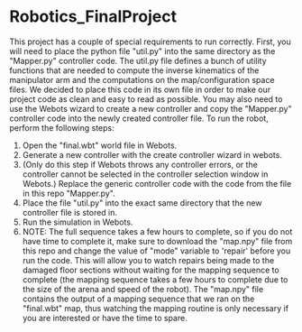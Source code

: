 # Robotics_FinalProject

This project has a couple of special requirements to run correctly.  First, you will need to place the python file "util.py" into the same directory as the
"Mapper.py" controller code.  The util.py file defines a bunch of utility functions that are needed to compute the inverse kinematics of the manipulator arm and
the computations on the map/configuration space files.  We decided to place this code in its own file in order to make our project code as clean and easy to read
as possible.  You may also need to use the Webots wizard to create a new controller and copy the "Mapper.py" controller code into the newly created controller file.
To run the robot, perform the following steps:
  1) Open the "final.wbt" world file in Webots.
  2) Generate a new controller with the create controller wizard in webots.
  3) (Only do this step if Webots throws any controller errors, or the controller cannot be selected in the controller selection window in Webots.)
     Replace the generic controller code with the code from the file in this repo "Mapper.py".
  4) Place the file "util.py" into the exact same directory that the new controller file is stored in.
  5) Run the simulation in Webots.
  6) NOTE:  The full sequence takes a few hours to complete, so if you do not have time to complete it, make sure to download the "map.npy" file from this repo
     and change the value of "mode" variable to 'repair' before you run the code.  This will allow you to watch repairs being made to the damaged floor sections
     without waiting for the mapping sequence to complete (the mapping sequence takes a few hours to complete due to the size of the arena and speed of the robot).
     The "map.npy" file contains the output of a mapping sequence that we ran on the "final.wbt" map, thus watching the mapping routine is only necessary if you are 
     interested or have the time to spare.
